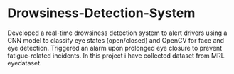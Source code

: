 # Drowsiness-Detection-System
Developed a real-time drowsiness detection system to alert drivers using a CNN model to classify eye states (open/closed) and OpenCV for face and eye detection. Triggered an alarm upon prolonged eye closure to prevent fatigue-related incidents.
In this project i have collected dataset from MRL eyedataset.  
